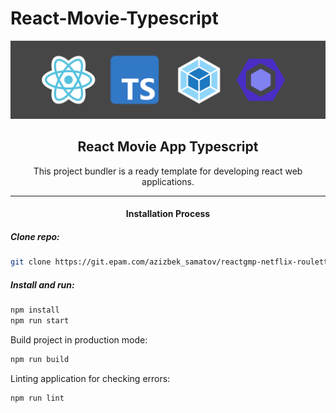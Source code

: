 # React-Movie-Typescript

![Banner Image](./banner.png "Banner Image")

<h2 align="center">React Movie App Typescript</h2>

<p align="center">This project bundler is a ready template for developing react web applications.</p>

<hr />

<h4 align="center">Installation Process</h4>

##### Clone repo:

```bash
git clone https://git.epam.com/azizbek_samatov/reactgmp-netflix-roulette.git
```

##### Install and run:

```bash
npm install
npm run start
```

Build project in production mode:

```bash
npm run build
```

Linting application for checking errors:

```bash
npm run lint
```
